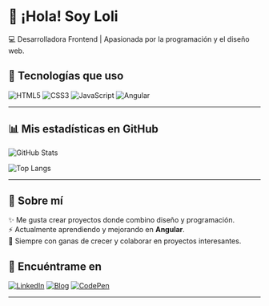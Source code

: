 # 👋 ¡Hola! Soy Loli  

💻 Desarrolladora Frontend | Apasionada por la programación y el diseño web.  

## 🚀 Tecnologías que uso
![HTML5](https://img.shields.io/badge/-HTML5-E34F26?style=for-the-badge&logo=html5&logoColor=fff)
![CSS3](https://img.shields.io/badge/-CSS3-1572B6?style=for-the-badge&logo=css3)
![JavaScript](https://img.shields.io/badge/-JavaScript-F7DF1E?style=for-the-badge&logo=javascript&logoColor=000)
![Angular](https://img.shields.io/badge/Angular-DD0031?style=for-the-badge&logo=angular&logoColor=white)  

---

## 📊 Mis estadísticas en GitHub  

![GitHub Stats](https://github-readme-stats.vercel.app/api?username=loli-digital&show_icons=true&theme=radical)  

![Top Langs](https://github-readme-stats.vercel.app/api/top-langs/?username=loli-digital&layout=compact&theme=radical)  

---

## 🌱 Sobre mí  

✨ Me gusta crear proyectos donde combino diseño y programación.  
⚡ Actualmente aprendiendo y mejorando en **Angular**.  
🚀 Siempre con ganas de crecer y colaborar en proyectos interesantes.    


## 🔗 Encuéntrame en  

[![LinkedIn](https://img.shields.io/badge/LinkedIn-0A66C2?style=for-the-badge&logo=linkedin&logoColor=white)](https://www.linkedin.com/in/loli-guerrero/)  [![Blog](https://img.shields.io/badge/Blog-21759B?style=for-the-badge&logo=wordpress&logoColor=white)](https://lolidigital.wordpress.com/)  [![CodePen](https://img.shields.io/badge/CodePen-000000?style=for-the-badge&logo=codepen&logoColor=white)](https://codepen.io/loli-gf)  

---
